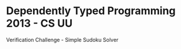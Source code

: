 Dependently Typed Programming 2013 - CS UU
==========================================

Verification Challenge - Simple Sudoku Solver
